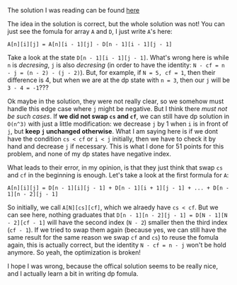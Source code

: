 The solution I was reading can be found [here](https://github.com/mostafa-saad/MyCompetitiveProgramming/blob/master/Olympiad/CEOI/official/2016/kangaroo-solution.pdf)

The idea in the solution is correct, but the whole solution was not! You can just see the fomula for array `A` and `D`, I just write `A`'s here:
```
A[n][i][j] = A[n][i - 1][j] - D[n - 1][i - 1][j - 1]
```
 
Take a look at the state `D[n - 1][i - 1][j - 1]`. What's wrong here is while `n` is *decresing*, `j` is also *decresing*  (in order to have the identity: `N - cf = n - j = (n - 2) - (j - 2)`). But, for example, if `N = 5, cf = 1`, then their difference is 4, but when we are at the dp state with `n = 3`, then our `j` will be `3 - 4 = -1`???

Ok maybe in the solution, they were not really clear, so we somehow must handle this edge case where `j` might be negative. But I think there *must not be such cases*. If **we did not swap `cs` and `cf`**, we can still have dp solution in `O(n^3)` with just a little modification: we decrease `j` by 1 when `i` is in front of `j`, but **keep `j` unchanged otherwise**. What I am saying here is if we dont have the condition `cs < cf` or `i < j` initially, then we have to check it by hand and decrease `j` if necessary. This is what I done for 51 points for this problem, and none of my dp states have negative index.

What leads to their error, in my opinion, is that they just think that swap `cs` and `cf` in the beginning is enough. 
Let's take a look at the first formula for `A`:
```
A[n][i][j] = D[n - 1][i][j - 1] + D[n - 1][i + 1][j - 1] + ... + D[n - 1][n - 2][j - 1]
```
So initially, we call `A[N][cs][cf]`, which we alraedy have `cs < cf`. But we can see here, nothing graduates that `D[n - 1][n - 2][j - 1] = D[N - 1][N - 2][cf - 1]` will have the second index (`N - 2`) smaller then the third index (`cf - 1`). If we tried to swap them again (because yes, we can still have the same result for the same reason we swap `cf` and `cs`) to reuse the fomula again, this is actually correct, but the identity `N - cf = n - j` won't be hold anymore. So yeah, the optimization is broken!

I hope I was wrong, because the offical solution seems to be really nice, and I actually learn a bit in writing dp fomula.
